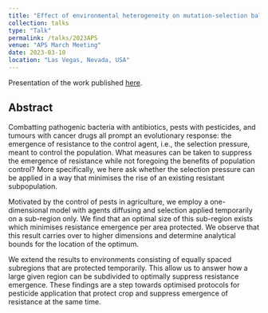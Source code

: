 ```yaml
---
title: "Effect of environmental heterogeneity on mutation-selection balance during range expansions"
collection: talks
type: "Talk"
permalink: /talks/2023APS
venue: "APS March Meeting"
date: 2023-03-10
location: "Las Vegas, Nevada, USA"
---
```


Presentation of the work published [here](https://doi.org/10.1103/PhysRevE.108.044401).

## Abstract

Combatting pathogenic bacteria with antibiotics, pests with pesticides, and tumours with cancer drugs all prompt an evolutionary response: the emergence of resistance to the control agent, i.e., the selection pressure, meant to control the population. What measures can be taken to suppress the emergence of resistance while not foregoing the benefits of population control? More specifically, we here ask whether the selection pressure can be applied in a way that minimises the rise of an existing resistant subpopulation. 

Motivated by the control of pests in agriculture, we employ a one-dimensional model with agents diffusing and selection applied temporarily on a sub-region only. We find that an optimal size of this sub-region exists which minimises resistance emergence per area protected. We observe that this result carries over to higher dimensions and determine analytical bounds for the location of the optimum. 

We extend the results to environments consisting of equally spaced subregions that are protected temporarily. This allow us to answer how a large given region can be subdivided to optimally suppress resistance emergence. These findings are a step towards optimised protocols for pesticide application that protect crop and suppress emergence of resistance at the same time. 

